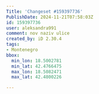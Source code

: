 ```yaml
---
Title: 'Changeset #159397736'
PublishDate: 2024-11-21T07:58:03Z
id: 159397736
user: aleksandra991
comment: nov naziv ulice
created_by: iD 2.30.4
tags:
- Montenegro
bbox:
  min_lon: 18.5002781
  min_lat: 42.4766475
  max_lon: 18.5082471
  max_lat: 42.4800226

---
```

